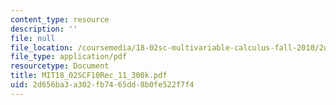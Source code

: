 ```yaml
---
content_type: resource
description: ''
file: null
file_location: /coursemedia/18-02sc-multivariable-calculus-fall-2010/2d656ba3a302fb7465dd8b0fe522f7f4_MIT18_02SCF10Rec_11_300k.pdf
file_type: application/pdf
resourcetype: Document
title: MIT18_02SCF10Rec_11_300k.pdf
uid: 2d656ba3-a302-fb74-65dd-8b0fe522f7f4
---
```

